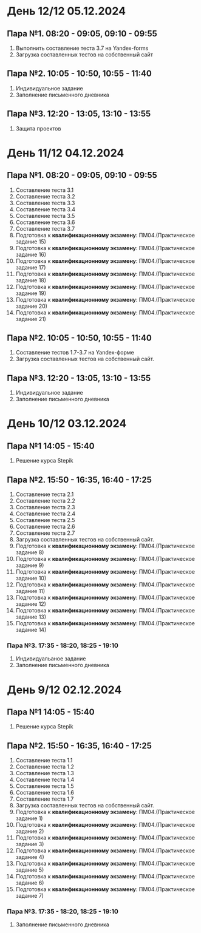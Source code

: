 # День 12/12 05.12.2024
## Пара №1. 08:20 - 09:05, 09:10 - 09:55

1. Выполнить составление теста 3.7 на Yandex-forms
2. Загрузка составленных тестов на собственный сайт

## Пара №2. 10:05 - 10:50, 10:55 - 11:40

1. Индивидуальное задание
2. Заполнение письменного дневника

## Пара №3. 12:20 - 13:05, 13:10 - 13:55

1. Защита проектов

# День 11/12 04.12.2024
## Пара №1. 08:20 - 09:05, 09:10 - 09:55

1. Составление теста 3.1
2. Составление теста 3.2
3. Составление теста 3.3
4. Составление теста 3.4
5. Составление теста 3.5
6. Составление теста 3.6
7. Составление теста 3.7
9. Подготовка к **квалификационному экзамену**: ПМ04.(Практическое задание 15)
10. Подготовка к **квалификационному экзамену**: ПМ04.(Практическое задание 16)
11. Подготовка к **квалификационному экзамену**: ПМ04.(Практическое задание 17)
12. Подготовка к **квалификационному экзамену**: ПМ04.(Практическое задание 18)
13. Подготовка к **квалификационному экзамену**: ПМ04.(Практическое задание 19)
14. Подготовка к **квалификационному экзамену**: ПМ04.(Практическое задание 20)
15. Подготовка к **квалификационному экзамену**: ПМ04.(Практическое задание 21)

## Пара №2. 10:05 - 10:50, 10:55 - 11:40
1. Составление тестов 1.7-3.7 на Yandex-форме
2. Загрузка составленных тестов на собственный сайт.

## Пара №3. 12:20 - 13:05, 13:10 - 13:55
1. Индивидуальное задание
2. Заполнение письменного дневника

# День 10/12 03.12.2024
## Пара №1 14:05 - 15:40

1. Решение курса Stepik

## Пара №2. 15:50 - 16:35, 16:40 - 17:25

1. Составление теста 2.1
2. Составление теста 2.2
3. Составление теста 2.3
4. Составление теста 2.4
5. Составление теста 2.5
6. Составление теста 2.6
7. Составление теста 2.7
8. Загрузка составленных тестов на собственный сайт.
9. Подготовка к **квалификационному экзамену**: ПМ04.(Практическое задание 8)
10. Подготовка к **квалификационному экзамену**: ПМ04.(Практическое задание 9)
11. Подготовка к **квалификационному экзамену**: ПМ04.(Практическое задание 10)
12. Подготовка к **квалификационному экзамену**: ПМ04.(Практическое задание 11)
13. Подготовка к **квалификационному экзамену**: ПМ04.(Практическое задание 12)
14. Подготовка к **квалификационному экзамену**: ПМ04.(Практическое задание 13)
15. Подготовка к **квалификационному экзамену**: ПМ04.(Практическое задание 14)

### Пара №3. 17:35 - 18:20, 18:25 - 19:10

1. Индивидуальаное задание
2. Заполнение письменного дневника

# День 9/12 02.12.2024
## Пара №1 14:05 - 15:40

1. Решение курса Stepik

## Пара №2. 15:50 - 16:35, 16:40 - 17:25

1. Составление теста 1.1
2. Составление теста 1.2
3. Составление теста 1.3
4. Составление теста 1.4
5. Составление теста 1.5
6. Составление теста 1.6
7. Составление теста 1.7
8. Загрузка составленных тестов на собственный сайт.
9. Подготовка к **квалификационному экзамену**: ПМ04.(Практическое задание 1)
10. Подготовка к **квалификационному экзамену**: ПМ04.(Практическое задание 2)
11. Подготовка к **квалификационному экзамену**: ПМ04.(Практическое задание 3)
12. Подготовка к **квалификационному экзамену**: ПМ04.(Практическое задание 4)
13. Подготовка к **квалификационному экзамену**: ПМ04.(Практическое задание 5)
14. Подготовка к **квалификационному экзамену**: ПМ04.(Практическое задание 6)
15. Подготовка к **квалификационному экзамену**: ПМ04.(Практическое задание 7)

### Пара №3. 17:35 - 18:20, 18:25 - 19:10

1. Заполнение письменного дневника
